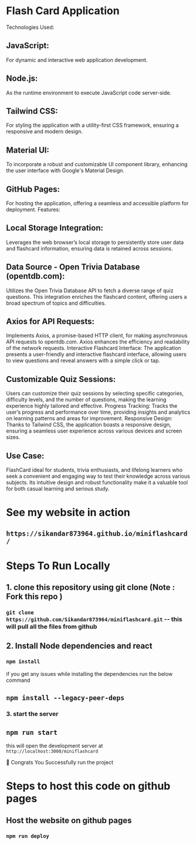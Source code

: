 
# Flash Card Application

Technologies Used:

## JavaScript: 
For dynamic and interactive web application development.

## Node.js: 
As the runtime environment to execute JavaScript code server-side.

## Tailwind CSS: 
For styling the application with a utility-first CSS framework, ensuring a responsive and modern design.

## Material UI: 
To incorporate a robust and customizable UI component library, enhancing the user interface with Google's Material Design.

## GitHub Pages: 
For hosting the application, offering a seamless and accessible platform for deployment.
Features:

## Local Storage Integration: 
Leverages the web browser’s local storage to persistently store user data and flashcard information, ensuring data is retained across sessions.

## Data Source - Open Trivia Database (opentdb.com): 
Utilizes the Open Trivia Database API to fetch a diverse range of quiz questions. This integration enriches the flashcard content, offering users a broad spectrum of topics and difficulties.

## Axios for API Requests: 
Implements Axios, a promise-based HTTP client, for making asynchronous API requests to opentdb.com. Axios enhances the efficiency and readability of the network requests.
Interactive Flashcard Interface: The application presents a user-friendly and interactive flashcard interface, allowing users to view questions and reveal answers with a simple click or tap.

## Customizable Quiz Sessions: 
Users can customize their quiz sessions by selecting specific categories, difficulty levels, and the number of questions, making the learning experience highly tailored and effective.
Progress Tracking: Tracks the user’s progress and performance over time, providing insights and analytics on learning patterns and areas for improvement.
Responsive Design: Thanks to Tailwind CSS, the application boasts a responsive design, ensuring a seamless user experience across various devices and screen sizes.

## Use Case:
FlashCard ideal for students, trivia enthusiasts, and lifelong learners who seek a convenient and engaging way to test their knowledge across various subjects. Its intuitive design and robust functionality make it a valuable tool for both casual learning and serious study.

# See my website in action

## `https://sikandar873964.github.io/miniflashcard/`

# Steps To Run Locally

## 1. clone this repository using git clone (Note : Fork this repo )

### `git clone https://github.com/Sikandar873964/miniflashcard.git` -- this will pull all the files from github

## 2. Install Node dependencies and react

### `npm install`

if you get any issues while installing the dependencies run the below command

## `npm install --legacy-peer-deps`


### 3. start the server

## `npm run start`

this will open the development server at `http://localhost:3000/miniflashcard`

🥳 Congrats You Successfully run the project


# Steps to host this code on github pages

## Host the website on github pages

### `npm run deploy `




